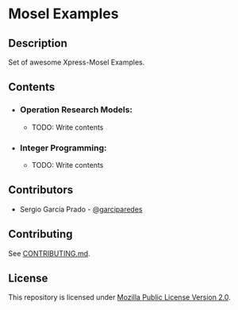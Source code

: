 # Mosel Examples

## Description

Set of awesome Xpress-Mosel Examples.


## Contents
  
  * ### Operation Research Models:
    * TODO: Write contents
  * ### Integer Programming:
    * TODO: Write contents


## Contributors
  
  * Sergio García Prado - [@garciparedes](http://garciparedes.me)

## Contributing

See [CONTRIBUTING.md](CONTRIBUTING.md).

## License

This repository is licensed under [Mozilla Public License Version 2.0](LICENSE).
